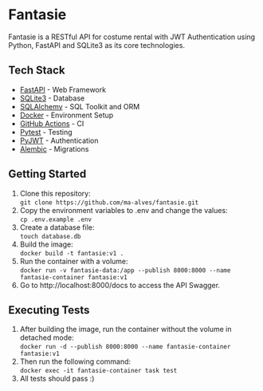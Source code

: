 # Fantasie
Fantasie is a RESTful API for costume rental with JWT Authentication using Python, FastAPI and SQLite3 as its core technologies.

## Tech Stack
- [FastAPI](https://fastapi.tiangolo.com/) - Web Framework
- [SQLite3](https://www.sqlite.org/index.html) - Database
- [SQLAlchemy](https://www.sqlalchemy.org/) - SQL Toolkit and ORM
- [Docker](https://www.docker.com/) - Environment Setup
- [GitHub Actions](https://docs.github.com/en/actions) - CI
- [Pytest](https://docs.pytest.org/en/8.2.x/) - Testing
- [PyJWT](https://pypi.org/project/PyJWT/) - Authentication
- [Alembic](https://alembic.sqlalchemy.org/en/latest/) - Migrations

## Getting Started
1. Clone this repository:\
`git clone https://github.com/ma-alves/fantasie.git`
2. Copy the environment variables to .env and change the values:\
`cp .env.example .env`
3. Create a database file:\
`touch database.db`
4. Build the image:\
`docker build -t fantasie:v1 .`
5. Run the container with a volume:\
`docker run -v fantasie-data:/app --publish 8000:8000 --name fantasie-container fantasie:v1`
6. Go to http://localhost:8000/docs to access the API Swagger.

## Executing Tests
1. After building the image, run the container without the volume in detached mode:\
`docker run -d --publish 8000:8000 --name fantasie-container fantasie:v1`
2. Then run the following command:\
`docker exec -it fantasie-container task test`
3. All tests should pass :) 
